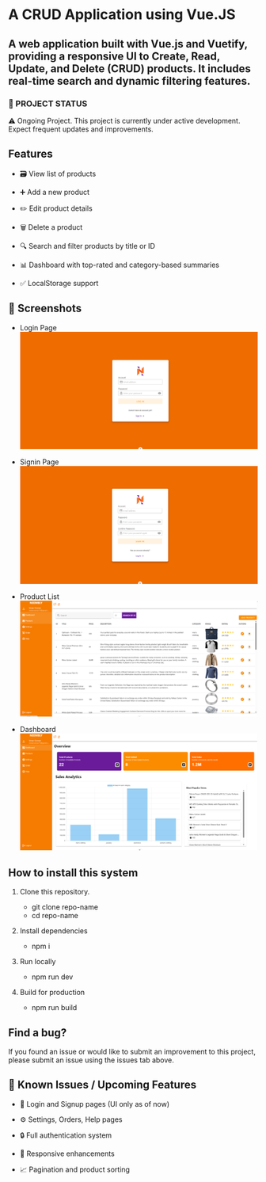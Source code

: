 # A CRUD Application using Vue.JS


## A web application built with Vue.js and Vuetify, providing a responsive UI to Create, Read, Update, and Delete (CRUD) products. It includes real-time search and dynamic filtering features.

### 🚧 PROJECT STATUS
⚠️ Ongoing Project. 
This project is currently under active development. Expect frequent updates and improvements.

## Features
* 🗃️ View list of products

* ➕ Add a new product

* ✏️ Edit product details

* 🗑️ Delete a product

* 🔍 Search and filter products by title or ID

* 📊 Dashboard with top-rated and category-based summaries

* ✅ LocalStorage support

## 📸 Screenshots
* Login Page
![Login Page](https://github.com/vnrocnr/Products-List/blob/5d15facbf9dac2cfe2c6e76cba94aa480cecd700/src/assets/screenshots/login.png)

* Signin Page
![Signin List](https://github.com/vnrocnr/Products-List/blob/5d15facbf9dac2cfe2c6e76cba94aa480cecd700/src/assets/screenshots/signin.png)

* Product List
![Product List](https://github.com/vnrocnr/Products-List/blob/5d15facbf9dac2cfe2c6e76cba94aa480cecd700/src/assets/screenshots/listing.png)

* Dashboard
![Dashboard](https://github.com/vnrocnr/Products-List/blob/5d15facbf9dac2cfe2c6e76cba94aa480cecd700/src/assets/screenshots/dashboard.png)


## How to install this system

1. Clone this repository.
    - git clone repo-name
    - cd repo-name

2. Install dependencies
    - npm i

3. Run locally
    - npm run dev

4. Build for production
    - npm run build

## Find a bug? 

If you found an issue or would like to submit an improvement to this project, please submit an issue using the issues tab above.


## 🔧 Known Issues / Upcoming Features
* 🔐 Login and Signup pages (UI only as of now)

* ⚙️ Settings, Orders, Help pages

* 🔒 Full authentication system 

* 📱 Responsive enhancements

* 📈 Pagination and product sorting
